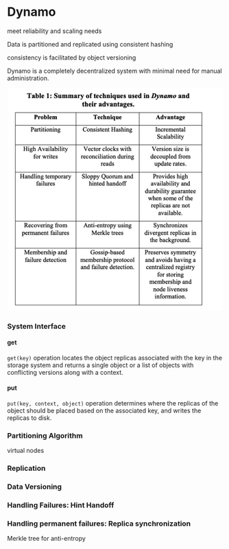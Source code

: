 # Dynamo
meet reliability and scaling needs

Data is partitioned and replicated using consistent hashing 

consistency is facilitated by object versioning

Dynamo is a completely decentralized system with minimal need for manual administration.

![](./Summary%20of%20techniques%20used%20in%20Dynamo%20and%20their%20advantages.png)

### System Interface
#### get
`get(key)` operation locates the object replicas associated with the key in the storage system and returns a single object or a list of objects with conflicting versions along with a context. 

#### put
`put(key, context, object)` operation determines where the replicas of the object should be placed based on the associated key, and writes the replicas to disk. 

### Partitioning Algorithm
virtual nodes

### Replication

### Data Versioning

### Handling Failures: Hint Handoff

### Handling permanent failures: Replica synchronization
Merkle tree for anti-entropy